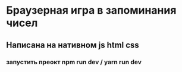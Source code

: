 # Браузерная игра в запоминания чисел

## Написана на нативном js html css

### запустить преокт npm run dev / yarn run dev
